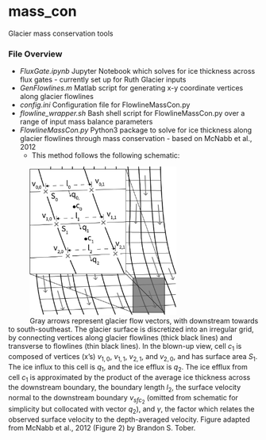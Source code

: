 # mass_con
Glacier mass conservation tools

### File Overview

- *FluxGate.ipynb* Jupyter Notebook which solves for ice thickness across flux gates - currently set up for Ruth Glacier inputs
- *GenFlowlines.m* Matlab script for generating x-y coordinate vertices along glacier flowlines
- *config.ini* Configuration file for FlowlineMassCon.py
- *flowline_wrapper.sh* Bash shell script for FlowlineMassCon.py over a range of input mass balance parameters 
- *FlowlineMassCon.py* Python3 package to solve for ice thickness along glacier flowlines through mass conservation - based on McNabb et al., 2012
  - This method follows the following schematic:

&nbsp;&nbsp;&nbsp;&nbsp;&nbsp;&nbsp;&nbsp;&nbsp;&nbsp;&nbsp;&nbsp;<img src="https://github.com/btobers/mass_con/blob/main/recs/flowline_masscon_schematic.jpg" height="300"><br>
&nbsp;&nbsp;&nbsp;&nbsp;&nbsp;&nbsp;&nbsp;&nbsp;&nbsp;&nbsp;&nbsp;Gray arrows represent glacier flow vectors, with downstream towards to south-southeast. The glacier surface is discretized into an irregular grid, by connecting vertices along glacier flowlines (thick black lines) and transverse to flowlines (thin black lines). In the blown-up view, cell $c_1$ is composed of vertices (x’s) $v_{1,0}$, $v_{1,1}$, $v_{2,1}$, and $v_{2,0}$, and has surface area $S_1$. The ice influx to this cell is $q_1$, and the ice efflux is $q_2$. The ice efflux from cell $c_1$ is approximated by the product of the average ice thickness across the downstream boundary, the boundary length $l_2$, the surface velocity normal to the downstream boundary $v_{sfc_2}$ (omitted from schematic for simplicity but collocated with vector $q_2$), and $\gamma$, the factor which relates the observed surface velocity to the depth-averaged velocity. Figure adapted from McNabb et al., 2012 (Figure 2) by Brandon S. Tober.
  

